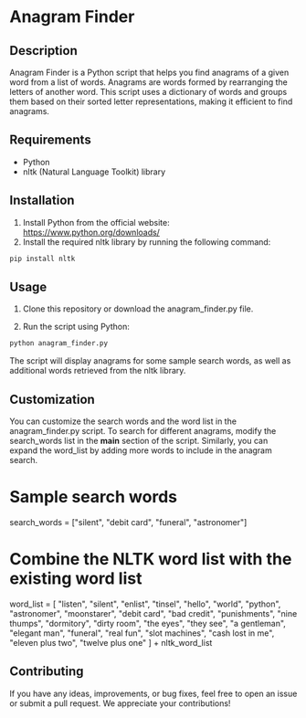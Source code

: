 # Anagram Finder

## Description

Anagram Finder is a Python script that helps you find anagrams of a given word from a list of words. Anagrams are words formed by rearranging the letters of another word. This script uses a dictionary of words and groups them based on their sorted letter representations, making it efficient to find anagrams.

## Requirements

- Python
- nltk (Natural Language Toolkit) library

## Installation

1. Install Python from the official website: https://www.python.org/downloads/
2. Install the required nltk library by running the following command:

```bash
pip install nltk
```

## Usage

1. Clone this repository or download the anagram_finder.py file.

2. Run the script using Python:

```bash
python anagram_finder.py
```

The script will display anagrams for some sample search words, as well as additional words retrieved from the nltk library.

## Customization

You can customize the search words and the word list in the anagram_finder.py script. To search for different anagrams, modify the search_words list in the __main__ section of the script. Similarly, you can expand the word_list by adding more words to include in the anagram search.

# Sample search words
search_words = ["silent", "debit card", "funeral", "astronomer"]

# Combine the NLTK word list with the existing word list
word_list = [
    "listen", "silent", "enlist", "tinsel", "hello", "world", "python",
    "astronomer", "moonstarer", "debit card", "bad credit", "punishments", "nine thumps",
    "dormitory", "dirty room", "the eyes", "they see", "a gentleman", "elegant man",
    "funeral", "real fun", "slot machines", "cash lost in me", "eleven plus two", "twelve plus one"
] + nltk_word_list

## Contributing
If you have any ideas, improvements, or bug fixes, feel free to open an issue or submit a pull request. We appreciate your contributions!